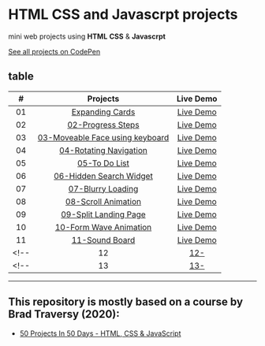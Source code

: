 # HTML CSS and Javascrpt projects

mini web projects using **HTML** **CSS** & **Javascrpt**

[See all projects on CodePen](https://codepen.io/collection/gYoveg)

## table

|  #  |                                                                   Projects                                                                    |                        Live Demo                        |
| :-: | :-------------------------------------------------------------------------------------------------------------------------------------------: | :-----------------------------------------------------: |
| 01  |  [Expanding Cards](https://github.com/Arnapurna/html-css-javascript-projects/tree/main/01-Expanding%20Card)                   | [Live Demo](https://codepen.io/Arnapurna/full/qByBRQd)  |
| 02  |  [02-Progress Steps](https://github.com/Arnapurna/html-css-javascript-projects/tree/main/02-Progress%20Steps)       | [ Live Demo ](https://codepen.io/Arnapurna/full/vYaKBQg) |
| 03  | [03-Moveable Face using keyboard ](https://github.com/Arnapurna/html-css-javascript-projects/tree/main/03-Moveable%20Face%20using%20keyboard) | [Live Demo](https://codepen.io/Arnapurna/full/abjvLjB)  |
| 04  | [04-Rotating Navigation](https://github.com/Arnapurna/html-css-javascript-projects/tree/main/04-Rotating%20Navigation) | [Live Demo](https://codepen.io/Arnapurna/full/mdjwgoR)  |
| 05  | [05-To Do List](https://github.com/Arnapurna/html-css-javascript-projects/tree/main/05-To%20Do%20List) | [Live Demo](https://codepen.io/Arnapurna/full/NWBjQda)  |
| 06  | [06-Hidden Search Widget](https://github.com/Arnapurna/html-css-javascript-projects/tree/main/06-Hidden%20Search%20Widget) | [Live Demo](https://codepen.io/Arnapurna/full/bGjrGoG)  |
| 07  | [07-Blurry Loading](https://github.com/Arnapurna/html-css-javascript-projects/tree/main/07-Blurry%20Loading) | [Live Demo](https://codepen.io/Arnapurna/full/dyjzWOp)  |
| 08  | [08-Scroll Animation ](https://github.com/Arnapurna/html-css-javascript-projects/tree/main/08-Scroll%20Animation) | [Live Demo](https://codepen.io/Arnapurna/full/wvxqbYx)  |
| 09  | [09-Split Landing Page](https://github.com/Arnapurna/html-css-javascript-projects/tree/main/09-Split%20Landing%20Page) | [Live Demo](https://codepen.io/Arnapurna/full/MWBOZXm)  |
| 10  | [10-Form Wave Animation]() | [Live Demo](https://codepen.io/Arnapurna/full/qBypapo)  |
| 11  | [11-Sound Board](https://github.com/Arnapurna/html-css-javascript-projects/tree/main/11-Sound%20Board) | [Live Demo](https://codepen.io/Arnapurna/full/poZprOE)  |
<!-- | 12  | [12- ]() | [Live Demo]()  | -->
<!-- | 13  | [13- ]() | [Live Demo]()  | -->

---

## This repository is mostly based on a course by Brad Traversy (2020):

- [50 Projects In 50 Days - HTML, CSS & JavaScript](https://www.udemy.com/course/50-projects-50-days/)

<!-- ## The other projects are adapted from various YouTube channels: -->
